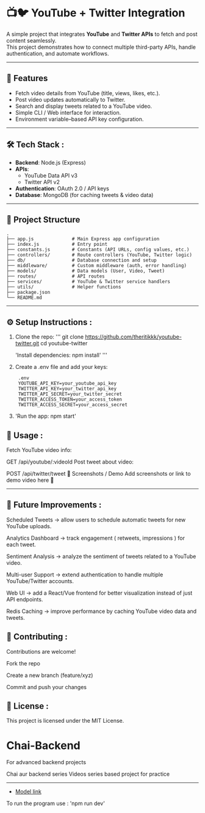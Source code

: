 

# 📺🐦 YouTube + Twitter Integration

A simple project that integrates **YouTube** and **Twitter APIs** to fetch and post content seamlessly.  
This project demonstrates how to connect multiple third-party APIs, handle authentication, and automate workflows.



---



## 🚀 Features
- Fetch video details from YouTube (title, views, likes, etc.).
- Post video updates automatically to Twitter.
- Search and display tweets related to a YouTube video.
- Simple CLI / Web interface for interaction.
- Environment variable–based API key configuration.



---



## 🛠️ Tech Stack :
- **Backend**: Node.js (Express)
- **APIs**:  
  - YouTube Data API v3  
  - Twitter API v2
- **Authentication**: OAuth 2.0 / API keys
- **Database**: MongoDB (for caching tweets & video data)



---


## 📂 Project Structure

```
.
├── app.js              # Main Express app configuration
├── index.js            # Entry point
├── constants.js        # Constants (API URLs, config values, etc.)
├── controllers/        # Route controllers (YouTube, Twitter logic)
├── db/                 # Database connection and setup
├── middleware/         # Custom middleware (auth, error handling)
├── models/             # Data models (User, Video, Tweet)
├── routes/             # API routes
├── services/           # YouTube & Twitter service handlers
├── utils/              # Helper functions
├── package.json
└── README.md
```





---



## ⚙️ Setup Instructions : 

1. Clone the repo:
  '''
    git clone https://github.com/theritikkk/youtube-twitter.git
    cd youtube-twitter

    'Install dependencies: npm install'
  '''

2. Create a .env file and add your keys:

        .env
        YOUTUBE_API_KEY=your_youtube_api_key
        TWITTER_API_KEY=your_twitter_api_key
        TWITTER_API_SECRET=your_twitter_secret
        TWITTER_ACCESS_TOKEN=your_access_token
        TWITTER_ACCESS_SECRET=your_access_secret
            
3. 'Run the app: npm start'



## 🧪 Usage : 
Fetch YouTube video info:

GET /api/youtube/:videoId
Post tweet about video:

POST /api/twitter/tweet
📸 Screenshots / Demo
Add screenshots or link to demo video here 🎥



---



## 🔮 Future Improvements :

Scheduled Tweets → allow users to schedule automatic tweets for new YouTube uploads.

Analytics Dashboard → track engagement ( retweets, impressions ) for each tweet.

Sentiment Analysis → analyze the sentiment of tweets related to a YouTube video.

Multi-user Support → extend authentication to handle multiple YouTube/Twitter accounts.

Web UI → add a React/Vue frontend for better visualization instead of just API endpoints.

Redis Caching → improve performance by caching YouTube video data and tweets.




## 🤝 Contributing : 

Contributions are welcome!

Fork the repo

Create a new branch (feature/xyz)

Commit and push your changes



## 📜 License :
This project is licensed under the MIT License.

# Chai-Backend
For advanced backend projects 

Chai aur backend series
Videos series based project for practice


---



- [Model link](https://app.eraser.io/workspace/QgBDVPcrYVvR1wze0AhG?origin=share)

To run the program use : 'npm run dev'
